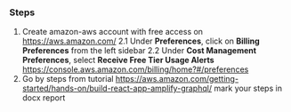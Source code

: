 
### Steps
1. Create amazon-aws account with free access on https://aws.amazon.com/
   2.1 Under **Preferences**, click on **Billing Preferences** from the left sidebar
   2.2 Under **Cost Management Preferences**, select **Receive Free Tier Usage Alerts** https://console.aws.amazon.com/billing/home?#/preferences
3. Go by steps from tutorial
https://aws.amazon.com/getting-started/hands-on/build-react-app-amplify-graphql/
mark your steps in docx report